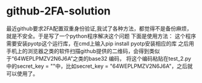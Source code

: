 # github-2FA-solution
最近github要求2FA配置双重身份验证,我试了各种方法，都觉得不是备份麻烦，就是不安全。于是写了一个python程序解决这个问题
下面是使用方法：
这个程序需要安装pyotp这个运行库，在cmd上输入pip install pyotp安装相应的库
之后用手机上的浏览器之类的软件扫描github提供的二维码，会得到类似于“64WEPLPMZV2N6J6A”之类的base32 编码，
将这个编码粘贴在test_2.py 中的secret_key = ""中，比如secret_key = "64WEPLPMZV2N6J6A"，之后就可以使用了。
